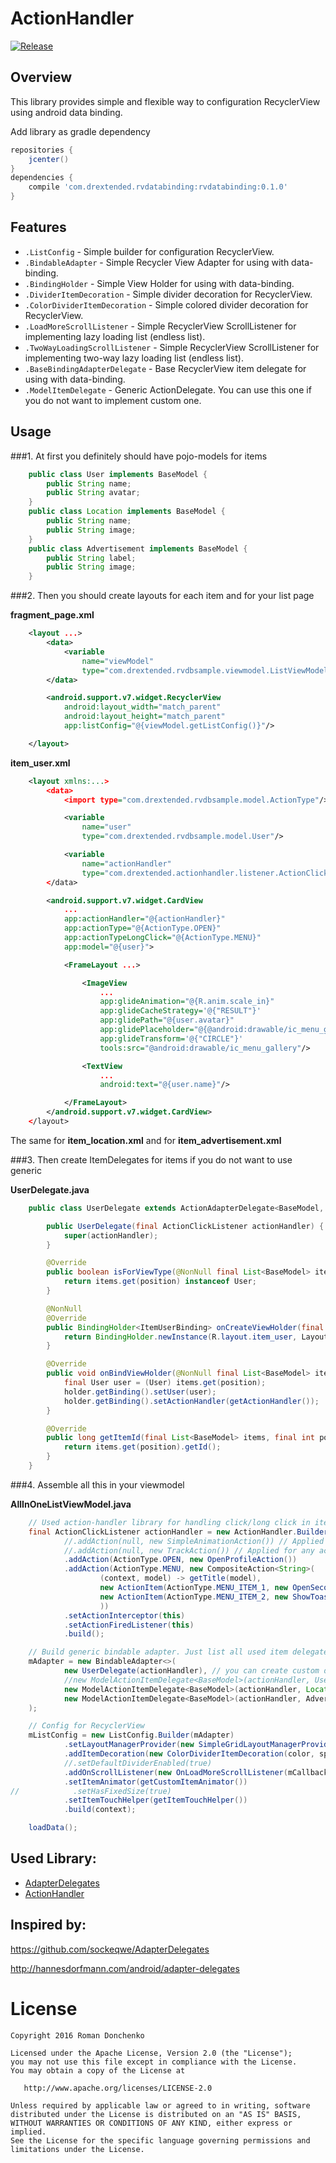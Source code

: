 # ActionHandler

[![Release](https://img.shields.io/badge/jcenter-0.1.0-blue.svg)](https://bintray.com/drstranges/android-extended/databinding-for-recyclerview)

## Overview

This library provides simple and flexible way to configuration RecyclerView using android data binding.

Add library as gradle dependency

```gradle
repositories { 
    jcenter()
}
dependencies {
    compile 'com.drextended.rvdatabinding:rvdatabinding:0.1.0'
}
```

## Features
- `.ListConfig` - Simple builder for configuration RecyclerView.
- `.BindableAdapter` - Simple Recycler View Adapter for using with data-binding.
- `.BindingHolder` - Simple View Holder for using with data-binding.
- `.DividerItemDecoration` - Simple divider decoration for RecyclerView.
- `.ColorDividerItemDecoration` - Simple colored divider decoration for RecyclerView.
- `.LoadMoreScrollListener` - Simple RecyclerView ScrollListener for implementing lazy loading list (endless list).
- `.TwoWayLoadingScrollListener` - Simple RecyclerView ScrollListener for implementing two-way lazy loading list (endless list).
- `.BaseBindingAdapterDelegate` - Base RecyclerView item delegate for using with data-binding.
- `.ModelItemDelegate` - Generic ActionDelegate. You can use this one if you do not want to implement custom one.

## Usage

###1. At first you definitely should have pojo-models for items

```java
    public class User implements BaseModel {
        public String name;
        public String avatar;
    }
    public class Location implements BaseModel {
        public String name;
        public String image;
    }
    public class Advertisement implements BaseModel {
        public String label;
        public String image;
    }
```

###2. Then you should create layouts for each item and for your list page

**fragment_page.xml**
```xml
    <layout ...>
        <data>
            <variable
                name="viewModel"
                type="com.drextended.rvdbsample.viewmodel.ListViewModel"/>
        </data>

        <android.support.v7.widget.RecyclerView
            android:layout_width="match_parent"
            android:layout_height="match_parent"
            app:listConfig="@{viewModel.getListConfig()}"/>

    </layout>
```

**item_user.xml**
```xml
    <layout xmlns:...>
        <data>
            <import type="com.drextended.rvdbsample.model.ActionType"/>

            <variable
                name="user"
                type="com.drextended.rvdbsample.model.User"/>

            <variable
                name="actionHandler"
                type="com.drextended.actionhandler.listener.ActionClickListener"/>
        </data>

        <android.support.v7.widget.CardView
            ...
            app:actionHandler="@{actionHandler}"
            app:actionType="@{ActionType.OPEN}"
            app:actionTypeLongClick="@{ActionType.MENU}"
            app:model="@{user}">

            <FrameLayout ...>

                <ImageView
                    ...
                    app:glideAnimation="@{R.anim.scale_in}"
                    app:glideCacheStrategy='@{"RESULT"}'
                    app:glidePath="@{user.avatar}"
                    app:glidePlaceholder="@{@android:drawable/ic_menu_gallery}"
                    app:glideTransform='@{"CIRCLE"}'
                    tools:src="@android:drawable/ic_menu_gallery"/>

                <TextView
                    ...
                    android:text="@{user.name}"/>

            </FrameLayout>
        </android.support.v7.widget.CardView>
    </layout>
```
 The same for **item_location.xml** and for **item_advertisement.xml**

###3. Then create ItemDelegates for items if you do not want to use generic

**UserDelegate.java**
```java
    public class UserDelegate extends ActionAdapterDelegate<BaseModel, ItemUserBinding> {

        public UserDelegate(final ActionClickListener actionHandler) {
            super(actionHandler);
        }

        @Override
        public boolean isForViewType(@NonNull final List<BaseModel> items, final int position) {
            return items.get(position) instanceof User;
        }

        @NonNull
        @Override
        public BindingHolder<ItemUserBinding> onCreateViewHolder(final ViewGroup parent) {
            return BindingHolder.newInstance(R.layout.item_user, LayoutInflater.from(parent.getContext()), parent, false);
        }

        @Override
        public void onBindViewHolder(@NonNull final List<BaseModel> items, final int position, @NonNull final BindingHolder<ItemUserBinding> holder) {
            final User user = (User) items.get(position);
            holder.getBinding().setUser(user);
            holder.getBinding().setActionHandler(getActionHandler());
        }

        @Override
        public long getItemId(final List<BaseModel> items, final int position) {
            return items.get(position).getId();
        }
    }
```

###4. Assemble all this in your viewmodel

**AllInOneListViewModel.java**
```java
    // Used action-handler library for handling click/long click in items: https://github.com/drstranges/ActionHandler
    final ActionClickListener actionHandler = new ActionHandler.Builder()
            //.addAction(null, new SimpleAnimationAction()) // Applied for any actionType
            //.addAction(null, new TrackAction()) // Applied for any actionType
            .addAction(ActionType.OPEN, new OpenProfileAction())
            .addAction(ActionType.MENU, new CompositeAction<String>(
                    (context, model) -> getTitle(model),
                    new ActionItem(ActionType.MENU_ITEM_1, new OpenSecondActivity(), R.string.menu_item_1),
                    new ActionItem(ActionType.MENU_ITEM_2, new ShowToastAction(), R.string.menu_item_2)
                    ))
            .setActionInterceptor(this)
            .setActionFiredListener(this)
            .build();

    // Build generic bindable adapter. Just list all used item delegates
    mAdapter = new BindableAdapter<>(
            new UserDelegate(actionHandler), // you can create custom delegate
            //new ModelActionItemDelegate<BaseModel>(actionHandler, User.class, R.layout.item_user, BR.user), // or use generic
            new ModelActionItemDelegate<BaseModel>(actionHandler, Location.class, R.layout.item_location, BR.location),
            new ModelActionItemDelegate<BaseModel>(actionHandler, Advertisement.class, R.layout.item_advertisment, BR.advertisment)
    );

    // Config for RecyclerView
    mListConfig = new ListConfig.Builder(mAdapter)
            .setLayoutManagerProvider(new SimpleGridLayoutManagerProvider(mSpanCount, getSpanSizeLookup())) // if not set, LinearLayoutManager applied by default
            .addItemDecoration(new ColorDividerItemDecoration(color, spacing, SPACE_LEFT|SPACE_TOP, false))
            //.setDefaultDividerEnabled(true)
            .addOnScrollListener(new OnLoadMoreScrollListener(mCallback))
            .setItemAnimator(getCustomItemAnimator())
//            .setHasFixedSize(true)
            .setItemTouchHelper(getItemTouchHelper())
            .build(context);

    loadData();
```

## Used Library:
  - [AdapterDelegates](https://github.com/sockeqwe/AdapterDelegates)
  - [ActionHandler](https://github.com/drstranges/ActionHandler)


## Inspired by:

https://github.com/sockeqwe/AdapterDelegates

http://hannesdorfmann.com/android/adapter-delegates

License
=======

    Copyright 2016 Roman Donchenko

    Licensed under the Apache License, Version 2.0 (the "License");
    you may not use this file except in compliance with the License.
    You may obtain a copy of the License at

       http://www.apache.org/licenses/LICENSE-2.0

    Unless required by applicable law or agreed to in writing, software
    distributed under the License is distributed on an "AS IS" BASIS,
    WITHOUT WARRANTIES OR CONDITIONS OF ANY KIND, either express or implied.
    See the License for the specific language governing permissions and
    limitations under the License.
